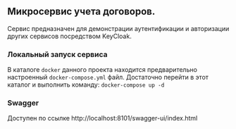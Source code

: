 ## Микросервис учета договоров. 
Сервис предназначен для демонстрации аутентификации и авторизации других сервисов посредством KeyCloak. 

### Локальный запуск сервиса

В каталоге `docker` данного проекта находится предварительно настроенный `docker-compose.yml` файл.
Достаточно перейти в этот каталог и выполнить команду:
`docker-compose up -d`

### Swagger

Доступен по ссылке http://localhost:8101/swagger-ui/index.html

